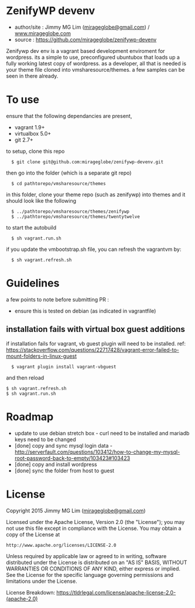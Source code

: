 # ZenifyWP devenv #

- author/site : Jimmy MG Lim (mirageglobe@gmail.com) / www.mirageglobe.com
- source : https://github.com/mirageglobe/zenifywp-devenv

Zenifywp dev env is a vagrant based development enviroment for wordpress. its a simple to use, preconfigured ubuntubox that loads up a fully working latest copy of wordpress. as a developer, all that is needed is your theme file cloned into vmsharesource/themes. a few samples can be seen in there already.

# To use #

ensure that the following dependancies are present,
- vagrant 1.9+
- virtualbox 5.0+
- git 2.7+

to setup, clone this repo
```
  $ git clone git@github.com:mirageglobe/zenifywp-devenv.git
```

then go into the folder (which is a separate git repo)
```
  $ cd pathtorepo/vmsharesource/themes
```

in this folder, clone your theme repo (such as zenifywp) into themes and it should look like the following
```
  $ ../pathtorepo/vmsharesource/themes/zenifywp
  $ ../pathtorepo/vmsharesource/themes/twentytwelve
```

to start the autobuild
```
  $ sh vagrant.run.sh
```

if you update the vmbootstrap.sh file, you can refresh the vagrantvm by:
```
  $ sh vagrant.refresh.sh
```

# Guidelines #

a few points to note before submitting PR :

- ensure this is tested on debian (as indicated in vagrantfile)

## installation fails with virtual box guest additions

if installation fails for vagrant, vb guest plugin will need to be installed.
ref: https://stackoverflow.com/questions/22717428/vagrant-error-failed-to-mount-folders-in-linux-guest
```
  $ vagrant plugin install vagrant-vbguest
```

and then reload
```
$ sh vagrant.refresh.sh
$ sh vagrant.run.sh
```

# Roadmap #

- update to use debian stretch box - curl need to be installed and mariadb keys need to be changed
- [done] copy and sync mysql login data - http://serverfault.com/questions/103412/how-to-change-my-mysql-root-password-back-to-empty/103423#103423
- [done] copy and install wordpress
- [done] sync the folder from host to guest

# License

Copyright 2015 Jimmy MG Lim (mirageglobe@gmail.com)

Licensed under the Apache License, Version 2.0 (the "License");
you may not use this file except in compliance with the License.
You may obtain a copy of the License at

    http://www.apache.org/licenses/LICENSE-2.0

Unless required by applicable law or agreed to in writing, software
distributed under the License is distributed on an "AS IS" BASIS,
WITHOUT WARRANTIES OR CONDITIONS OF ANY KIND, either express or implied.
See the License for the specific language governing permissions and
limitations under the License.

License Breakdown: https://tldrlegal.com/license/apache-license-2.0-(apache-2.0)
